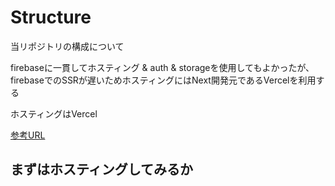 # Structure

当リポジトリの構成について

firebaseに一貫してホスティング & auth & storageを使用してもよかったが、firebaseでのSSRが遅いためホスティングにはNext開発元であるVercelを利用する

ホスティングはVercel

[参考URL](https://blog.kimizuy.dev/posts/next-firebase-auth)

## まずはホスティングしてみるか

